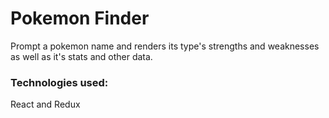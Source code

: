 # Pokemon Finder

Prompt a pokemon name and renders its type's strengths and weaknesses as well as it's stats and other data.

### Technologies used:

React and Redux
